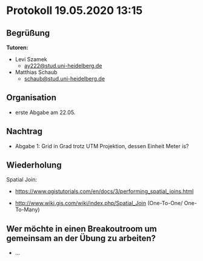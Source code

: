 # Protokoll 19.05.2020 13:15

## Begrüßung

**Tutoren:**
-  Levi Szamek
    - ay222@stud.uni-heidelberg.de
- Matthias Schaub
    - schaub@stud.uni-heidelberg.de


## Organisation

- erste Abgabe am 22.05.


## Nachtrag

- Abgabe 1: Grid in Grad trotz UTM Projektion, dessen Einheit Meter is?


## Wiederholung

Spatial Join:
- https://www.qgistutorials.com/en/docs/3/performing_spatial_joins.html

- http://www.wiki.gis.com/wiki/index.php/Spatial_Join (One-To-One/ One-To-Many)


## Wer möchte in einen Breakoutroom um gemeinsam an der Übung zu arbeiten?

- ...


